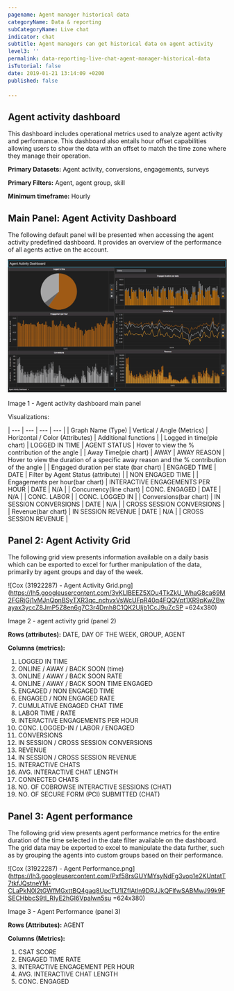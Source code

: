 ```yaml
---
pagename: Agent manager historical data
categoryName: Data & reporting
subCategoryName: Live chat
indicator: chat
subtitle: Agent managers can get historical data on agent activity
level3: ''
permalink: data-reporting-live-chat-agent-manager-historical-data
isTutorial: false
date: 2019-01-21 13:14:09 +0200
published: false

---
```

## Agent activity dashboard

This dashboard includes operational metrics used to analyze agent activity and performance. This dashboard also entails hour offset capabilities allowing users to show the data with an offset to match the time zone where they manage their operation. 

**Primary Datasets:** Agent activity, conversions, engagements, surveys

**Primary Filters:** Agent, agent group, skill

**Minimum timeframe:** Hourly

## Main Panel: Agent Activity Dashboard

The following default panel will be presented when accessing the agent activity predefined dashboard. It provides an overview of the performance of all agents active on the account.

![](/img/Agentactdash1.png)

Image 1 - Agent activity dashboard main panel

Visualizations:

| --- | --- | --- | --- |
| Graph Name (Type) | Vertical / Angle (Metrics) | Horizontal / Color (Attributes) | Additional functions |
| Logged in time(pie chart) | LOGGED IN TIME | AGENT STATUS | Hover to view the % contribution of the angle |
| Away Time(pie chart) | AWAY | AWAY REASON | Hover to view the duration of a specific away reason and the % contribution of the angle |
| Engaged duration per state (bar chart) | ENGAGED TIME | DATE | Filter by Agent Status (attribute) |
| NON ENGAGED TIME |
| Engagements per hour(bar chart) | INTERACTIVE ENGAGEMENTS PER HOUR | DATE | N/A |
| Concurrency(line chart) | CONC. ENGAGED | DATE | N/A |
| CONC. LABOR |
| CONC. LOGGED IN |
| Conversions(bar chart) | IN SESSION CONVERSIONS | DATE | N/A |
| CROSS SESSION CONVERSIONS |
| Revenue(bar chart) | IN SESSION REVENUE | DATE | N/A |
| CROSS SESSION REVENUE |

## Panel 2: Agent Activity Grid

The following grid view presents information available on a daily basis which can be exported to excel for further manipulation of the data, primarily by agent groups and day of the week.

![Cox (31922287) - Agent Activity Grid.png](https://lh5.googleusercontent.com/3vKLIBEEZ5XOu4TkZkU_WhaG8ca69M2FGRjGj1vMJnQpnBSyTXR3qc_nchvxVsWcUFpR40q4FQQVpt1XR9pKwZBwayax3yccZ8JmP5Z8en6g7C3r4Dmh8C1QK2UIjb1CcJ9uZcSP =624x380)

Image 2 - agent activity grid (panel 2)

**Rows (attributes):** DATE, DAY OF THE WEEK, GROUP, AGENT

**Columns (metrics):**

 1. LOGGED IN TIME
 2. ONLINE / AWAY / BACK SOON (time)
 3. ONLINE / AWAY / BACK SOON RATE
 4. ONLINE / AWAY / BACK SOON TIME ENGAGED
 5. ENGAGED / NON ENGAGED TIME
 6. ENGAGED / NON ENGAGED RATE
 7. CUMULATIVE ENGAGED CHAT TIME
 8. LABOR TIME / RATE
 9. INTERACTIVE ENGAGEMENTS PER HOUR
10. CONC. LOGGED-IN / LABOR / ENGAGED
11. CONVERSIONS
12. IN SESSION / CROSS SESSION CONVERSIONS
13. REVENUE
14. IN SESSION / CROSS SESSION REVENUE
15. INTERACTIVE CHATS
16. AVG. INTERACTIVE CHAT LENGTH
17. CONNECTED CHATS
18. NO. OF COBROWSE INTERACTIVE SESSIONS (CHAT)
19. NO. OF SECURE FORM (PCI) SUBMITTED (CHAT)

## Panel 3: Agent performance

The following grid view presents agent performance metrics for the entire duration of the time selected in the date filter available on the dashboard. The grid data may be exported to excel to manipulate the data further, such as by grouping the agents into custom groups based on their performance.

![Cox (31922287) - Agent Performance.png](https://lh3.googleusercontent.com/Pxf58rsGUYMYsyNdFg3vop1e2KUntatT7tkfJQstneYM-CLaPkN0I2tGWfMGxttBQ4gaq8UpcTU1lZflAtln9DRJJkQFlfwSABMwJ99k9FSECHbbcS9tl_RIyE2hGl6Vpalwn5su =624x380)

Image 3 - Agent Performance (panel 3)

**Rows (Attributes):** AGENT

**Columns (Metrics):**

1. CSAT SCORE
2. ENGAGED TIME RATE
3. INTERACTIVE ENGAGEMENT PER HOUR
4. AVG. INTERACTIVE CHAT LENGTH
5. CONC. ENGAGED
